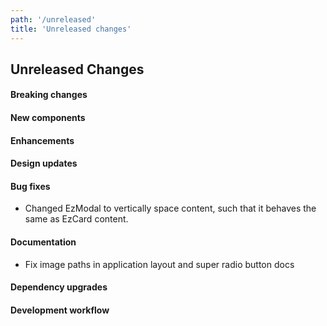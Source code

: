 ```yaml
---
path: '/unreleased'
title: 'Unreleased changes'
---
```


## Unreleased Changes

#### Breaking changes

#### New components

#### Enhancements

#### Design updates

#### Bug fixes

- Changed EzModal to vertically space content, such that it behaves the same as EzCard content.

#### Documentation

- Fix image paths in application layout and super radio button docs

#### Dependency upgrades

#### Development workflow

